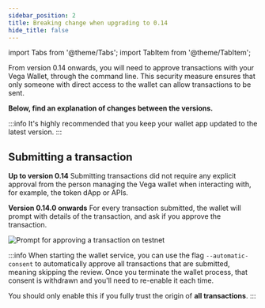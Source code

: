 ```yaml
---
sidebar_position: 2
title: Breaking change when upgrading to 0.14
hide_title: false
---
```


import Tabs from '@theme/Tabs';
import TabItem from '@theme/TabItem';

From version 0.14 onwards, you will need to approve transactions with your Vega Wallet, through the command line. This security measure ensures that only someone with direct access to the wallet can allow transactions to be sent.
 
**Below, find an explanation of changes between the versions.**

:::info
It's highly recommended that you keep your wallet app updated to the latest version. 
:::

## Submitting a transaction

**Up to version 0.14** 
Submitting transactions did not require any explicit approval from the person managing the Vega wallet when interacting with, for example, the token dApp or APIs.

**Version 0.14.0 onwards**
For every transaction submitted, the wallet will prompt with details of the transaction, and ask if you approve the transaction.

![Prompt for approving a transaction on testnet](/img/software-prompt-images/wallet-approve-transaction-prompt.png)

:::info
When starting the wallet service, you can use the flag `--automatic-consent` to automatically approve all transactions that are submitted, meaning skipping the review. Once you terminate the wallet process, that consent is withdrawn and you'll need to re-enable it each time. 

You should only enable this if you fully trust the origin of **all transactions**.
:::